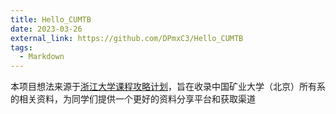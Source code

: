 ```yaml
---
title: Hello_CUMTB
date: 2023-03-26
external_link: https://github.com/DPmxC3/Hello_CUMTB
tags:
  - Markdown
---
```


本项目想法来源于<a href="https://github.com/QSCTech/zju-icicles">浙江大学课程攻略计划</a>，旨在收录中国矿业大学（北京）所有系的相关资料，为同学们提供一个更好的资料分享平台和获取渠道
<!--more-->
